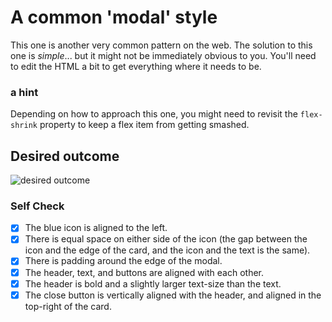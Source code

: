 # A common 'modal' style
This one is another very common pattern on the web. The solution to this one is _simple_... but it might not be immediately obvious to you. You'll need to edit the HTML a bit to get everything where it needs to be.

### a hint
Depending on how to approach this one, you might need to revisit the `flex-shrink` property to keep a flex item from getting smashed.

## Desired outcome

![desired outcome](./desired-outcome.png)

### Self Check

-[x] The blue icon is aligned to the left.
-[x] There is equal space on either side of the icon (the gap between the icon and the edge of the card, and the icon and the text is the same).
-[x] There is padding around the edge of the modal.
-[x] The header, text, and buttons are aligned with each other.
-[x] The header is bold and a slightly larger text-size than the text.
-[x] The close button is vertically aligned with the header, and aligned in the top-right of the card.